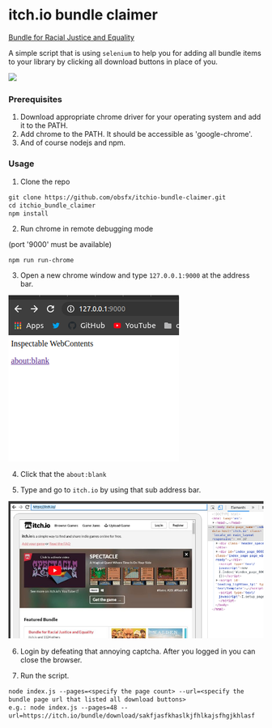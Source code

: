 # itch.io bundle claimer

[Bundle for Racial Justice and Equality](https://itch.io/b/520/bundle-for-racial-justice-and-equality)

A simple script that is using `selenium` to help you for adding all bundle items
to your library by clicking all download buttons in place of you.

![](https://raw.githubusercontent.com/obsfx/itchio-bundle-claimer/master/media/demo.gif)

### Prerequisites

1. Download appropriate chrome driver for your operating system and add it to the PATH.
2. Add chrome to the PATH. It should be accessible as 'google-chrome'.
3. And of course nodejs and npm.

### Usage

1. Clone the repo

```
git clone https://github.com/obsfx/itchio-bundle-claimer.git
cd itchio_bundle_claimer
npm install
```

2. Run chrome in remote debugging mode

(port '9000' must be available)

```
npm run run-chrome
```

3. Open a new chrome window and type `127.0.0.1:9000` at the address bar.

![](https://raw.githubusercontent.com/obsfx/itchio-bundle-claimer/master/media/1.png)

4. Click that the `about:blank`

5. Type and go to `itch.io` by using that sub address bar.

![](https://raw.githubusercontent.com/obsfx/itchio-bundle-claimer/master/media/2.png)

6. Login by defeating that annoying captcha. After you logged in you can close the browser.

7. Run the script.

```
node index.js --pages=<specify the page count> --url=<specify the bundle page url that listed all download buttons>
e.g.: node index.js --pages=48 --url=https://itch.io/bundle/download/sakfjasfkhaslkjfhlkajsfhgjkhlasf
```
